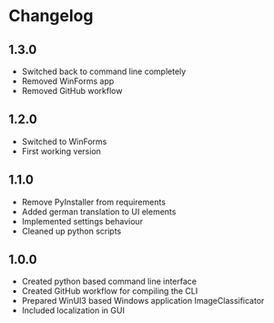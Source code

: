 # Changelog

## 1.3.0
- Switched back to command line completely
- Removed WinForms app
- Removed GitHub workflow

## 1.2.0
- Switched to WinForms
- First working version

## 1.1.0
- Remove PyInstaller from requirements
- Added german translation to UI elements
- Implemented settings behaviour
- Cleaned up python scripts

## 1.0.0
- Created python based command line interface
- Created GitHub workflow for compiling the CLI
- Prepared WinUI3 based Windows application ImageClassificator
- Included localization in GUI